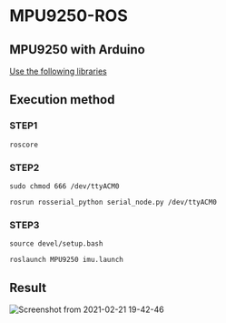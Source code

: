 # MPU9250-ROS

## MPU9250 with Arduino
[Use the following libraries](https://github.com/asukiaaa/MPU9250_asukiaaa)

## Execution method
### STEP1
```
roscore
```
### STEP2
```
sudo chmod 666 /dev/ttyACM0
```
```
rosrun rosserial_python serial_node.py /dev/ttyACM0
```
### STEP3
```
source devel/setup.bash
```
```
roslaunch MPU9250 imu.launch
```
## Result
![Screenshot from 2021-02-21 19-42-46](https://user-images.githubusercontent.com/52307432/108654719-9d0f1200-750c-11eb-9449-3e04c32b6784.png)

